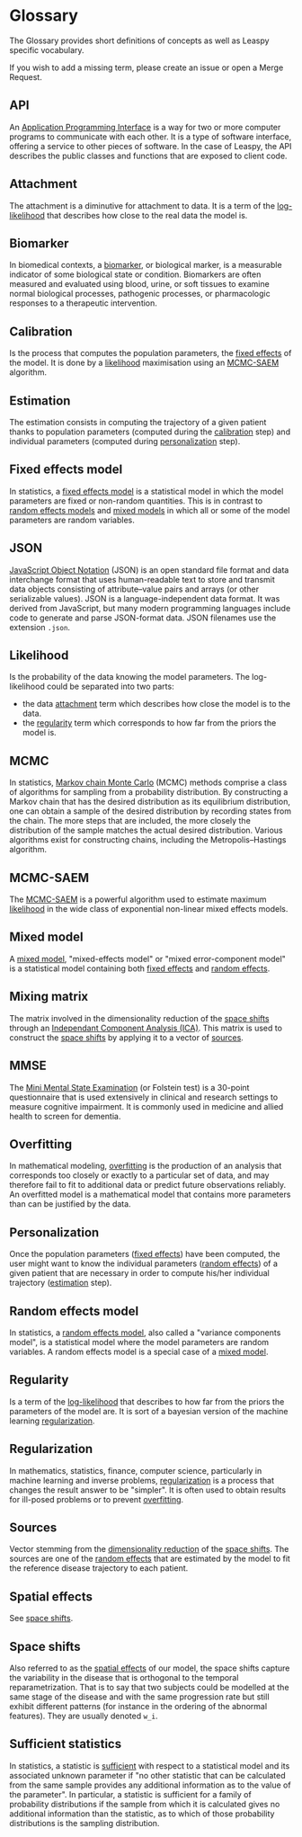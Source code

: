 # Glossary

The Glossary provides short definitions of concepts as well as Leaspy specific vocabulary.

If you wish to add a missing term, please create an issue or open a Merge Request.

## API

An [Application Programming Interface](https://en.wikipedia.org/wiki/API) is a way for two or more computer programs to communicate with each other.
It is a type of software interface, offering a service to other pieces of software.
In the case of Leaspy, the API describes the public classes and functions that are exposed to client code.

## Attachment

The attachment is a diminutive for attachment to data.
It is a term of the [log-likelihood](#likelihood) that describes how close to the real data the model is.

## Biomarker

In biomedical contexts, a [biomarker](https://en.wikipedia.org/wiki/Biomarker), or biological marker, is a measurable indicator of some biological state or condition.
Biomarkers are often measured and evaluated using blood, urine, or soft tissues to examine normal biological processes, pathogenic processes, or pharmacologic responses to a therapeutic intervention.

## Calibration

Is the process that computes the population parameters, the [fixed effects](#fixed-effects-model) of the model.
It is done by a [likelihood](#likelihood) maximisation using an [MCMC-SAEM](#mcmc-saem) algorithm.

## Estimation

The estimation consists in computing the trajectory of a given patient thanks to population parameters (computed during the [calibration](#calibration) step) and individual parameters (computed during [personalization](#personalization) step).

## Fixed effects model

In statistics, a [fixed effects model](https://en.wikipedia.org/wiki/Fixed_effects_model) is a statistical model in which the model parameters are fixed or non-random quantities.
This is in contrast to [random effects models](#random-effects-model) and [mixed models](#mixed-model) in which all or some of the model parameters are random variables.

## JSON

[JavaScript Object Notation](https://en.wikipedia.org/wiki/JSON) (JSON) is an open standard file format and data interchange format that uses human-readable text to store and transmit data objects consisting of attribute–value pairs and arrays (or other serializable values).
JSON is a language-independent data format. It was derived from JavaScript, but many modern programming languages include code to generate and parse JSON-format data. JSON filenames use the extension ``.json``.

## Likelihood

Is the probability of the data knowing the model parameters.
The log-likelihood could be separated into two parts:

- the data [attachment](#attachment) term which describes how close the model is to the data.
- the [regularity](#regularity) term which corresponds to how far from the priors the model is.

## MCMC

In statistics, [Markov chain Monte Carlo](https://en.wikipedia.org/wiki/Markov_chain_Monte_Carlo) (MCMC) methods comprise a class of algorithms for sampling from a probability distribution.
By constructing a Markov chain that has the desired distribution as its equilibrium distribution, one can obtain a sample of the desired distribution by recording states from the chain.
The more steps that are included, the more closely the distribution of the sample matches the actual desired distribution.
Various algorithms exist for constructing chains, including the Metropolis–Hastings algorithm.

## MCMC-SAEM

The [MCMC-SAEM](https://hal.science/hal-00189580/document) is a powerful algorithm used to estimate maximum [likelihood](#likelihood) in the wide class of exponential non-linear mixed effects models.

## Mixed model

A [mixed model](https://en.wikipedia.org/wiki/Mixed_model), "mixed-effects model" or "mixed error-component model" is a statistical model containing both [fixed effects](#fixed-effects-model) and [random effects](#random-effects-model).

## Mixing matrix

The matrix involved in the dimensionality reduction of the [space shifts](#space-shifts) through an [Independant Component Analysis (ICA)](https://en.wikipedia.org/wiki/Independent_component_analysis).
This matrix is used to construct the [space shifts](#space-shifts) by applying it to a vector of [sources](#sources).

## MMSE

The [Mini Mental State Examination](https://en.wikipedia.org/wiki/Mini–mental_state_examination) (or Folstein test) is a 30-point questionnaire that is used extensively in clinical and research settings to measure cognitive impairment.
It is commonly used in medicine and allied health to screen for dementia.

## Overfitting

In mathematical modeling, [overfitting](https://en.wikipedia.org/wiki/Overfitting) is the production of an analysis that corresponds too closely or exactly to a particular set of data, and may therefore fail to fit to additional data or predict future observations reliably.
An overfitted model is a mathematical model that contains more parameters than can be justified by the data.

## Personalization

Once the population parameters ([fixed effects](#fixed-effects-model)) have been computed, the user might want to know the individual parameters ([random effects](#random-effects-model)) of a given patient that are necessary in order to compute his/her individual trajectory ([estimation](#estimation) step).

## Random effects model

In statistics, a [random effects model](https://en.wikipedia.org/wiki/Random_effects_model), also called a "variance components model", is a statistical model where the model parameters are random variables.
A random effects model is a special case of a [mixed model](#mixed-model).

## Regularity

Is a term of the [log-likelihood](#likelihood) that describes to how far from the priors the parameters of the model are.
It is sort of a bayesian version of the machine learning [regularization](#regularization).

## Regularization

In mathematics, statistics, finance, computer science, particularly in machine learning and inverse problems, [regularization](https://en.wikipedia.org/wiki/Regularization_(mathematics)) is a process that changes the result answer to be "simpler".
It is often used to obtain results for ill-posed problems or to prevent [overfitting](#overfitting).

## Sources

Vector stemming from the [dimensionality reduction](#mixing-matrix) of the [space shifts](#space-shifts).
The sources are one of the [random effects](#random-effects-model) that are estimated by the model to fit the reference disease trajectory to each patient.

## Spatial effects

See [space shifts](#space-shifts).

## Space shifts

Also referred to as the [spatial effects](#spatial-effects) of our model, the space shifts capture the variability in the disease that is orthogonal to the temporal reparametrization.
That is to say that two subjects could be modelled at the same stage of the disease and with the same progression rate but still exhibit different patterns (for instance in the ordering of the abnormal features). They are usually denoted `w_i`.

## Sufficient statistics

In statistics, a statistic is [sufficient](https://en.wikipedia.org/wiki/Sufficient_statistic) with respect to a statistical model and its associated unknown parameter if "no other statistic that can be calculated from the same sample provides any additional information as to the value of the parameter".
In particular, a statistic is sufficient for a family of probability distributions if the sample from which it is calculated gives no additional information than the statistic, as to which of those probability distributions is the sampling distribution.
